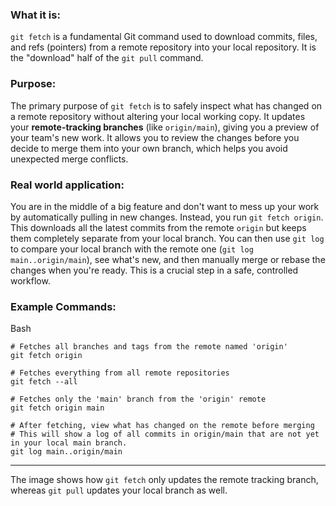 ### **What it is:**

`git fetch` is a fundamental Git command used to download commits, files, and refs (pointers) from a remote repository into your local repository. It is the "download" half of the `git pull` command.

### **Purpose:**

The primary purpose of `git fetch` is to safely inspect what has changed on a remote repository without altering your local working copy. It updates your **remote-tracking branches** (like `origin/main`), giving you a preview of your team's new work. It allows you to review the changes before you decide to merge them into your own branch, which helps you avoid unexpected merge conflicts.

### **Real world application:**

You are in the middle of a big feature and don't want to mess up your work by automatically pulling in new changes. Instead, you run `git fetch origin`. This downloads all the latest commits from the remote `origin` but keeps them completely separate from your local branch. You can then use `git log` to compare your local branch with the remote one (`git log main..origin/main`), see what's new, and then manually merge or rebase the changes when you're ready. This is a crucial step in a safe, controlled workflow.

### **Example Commands:**

Bash

```
# Fetches all branches and tags from the remote named 'origin'
git fetch origin

# Fetches everything from all remote repositories
git fetch --all

# Fetches only the 'main' branch from the 'origin' remote
git fetch origin main

# After fetching, view what has changed on the remote before merging
# This will show a log of all commits in origin/main that are not yet in your local main branch.
git log main..origin/main
```

---

The image shows how `git fetch` only updates the remote tracking branch, whereas `git pull` updates your local branch as well.